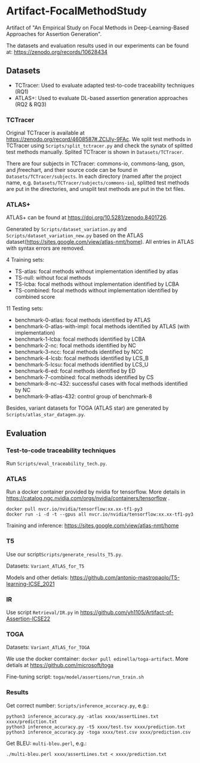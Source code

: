 # Artifact-FocalMethodStudy
Artifact of "An Empirical Study on Focal Methods in Deep-Learning-Based Approaches for Assertion Generation".

The datasets and evaluation results used in our experiments can be found at:
https://zenodo.org/records/10628434


## Datasets
- TCTracer: Used to evaluate adapted test-to-code traceability techniques (RQ1)
- ATLAS+: Used to evaluate DL-based assertion generation approaches (RQ2 & RQ3)

### TCTracer
Original TCTracer is available at https://zenodo.org/record/4608587#.ZClJly-9FAc. We split test methods in TCTracer using ```Scripts/split_tctracer.py``` and check the synatx of splitted test methods manually. Splited TCTracer is shown in ```Datasets/TCTracer```.

There are four subjects in TCTracer: commons-io, commons-lang, gson, and jfreechart, and their source code can be found in ```Datasets/TCTracer/subjects```. In each directory (named after the project name, e.g. ```Datasets/TCTracer/subjects/commons-io```), splitted test methods are put in the directories, and unsplit test methods are put in the txt files.

### ATLAS+
ATLAS+ can be found at https://doi.org/10.5281/zenodo.8401726.

Generated by ```Scripts/dataset_variation.py``` and ```Scripts/dataset_variation_new.py``` based on the ATLAS dataset(https://sites.google.com/view/atlas-nmt/home). All entries in ATLAS with syntax errors are removed.

4 Training sets:

- TS-atlas: focal methods without implementation identified by atlas
- TS-null: without focal methods 
- TS-lcba: focal methods without implementation identified by LCBA
- TS-combined: focal methods without implementation identified by combined score

11 Testing sets:
- benchmark-0-atlas: focal methods identified by ATLAS
- benchmark-0-atlas-with-impl: focal methods identified by ATLAS (with implementation)
- benchmark-1-lcba: focal methods identified by LCBA
- benchmark-2-nc: focal methods identified by NC
- benchmark-3-ncc: focal methods identified by NCC
- benchmark-4-lcsb: focal methods identified by LCS_B
- benchmark-5-lcsu: focal methods identified by LCS_U
- benchmark-6-ed: focal methods identified by ED
- benchmark-7-combined: focal methods identified by CS
- benchmark-8-nc-432: successful cases with focal methods identified by NC
- benchmark-9-atlas-432:  control group of benchmark-8


Besides, variant datasets for TOGA (ATLAS star) are generated by ```Scripts/atlas_star_datagen.py```.


## Evaluation
### Test-to-code traceability techniques
Run  ```Scripts/eval_traceability_tech.py```.

### ATLAS
Run a docker container provided by nvidia for tensorflow. More details in https://catalog.ngc.nvidia.com/orgs/nvidia/containers/tensorflow .
```
docker pull nvcr.io/nvidia/tensorflow:xx.xx-tf1-py3
docker run -i -d -t --gpus all nvcr.io/nvidia/tensorflow:xx.xx-tf1-py3
```

Training and inference: https://sites.google.com/view/atlas-nmt/home


### T5
Use our script```Scripts/generate_results_T5.py```.

Datasets: ```Variant_ATLAS_for_T5```

Models and other detials: https://github.com/antonio-mastropaolo/T5-learning-ICSE_2021

### IR
Use script ```Retrieval/IR.py``` in https://github.com/yh1105/Artifact-of-Assertion-ICSE22

### TOGA
Datasets: ```Variant_ATLAS_for_TOGA```

We use the docker comtainer: ```docker pull edinella/toga-artifact```. More detials at https://github.com/microsoft/toga

Fine-tuning script: ```toga/model/assertions/run_train.sh```

### Results
Get correct number: ```Scripts/inference_accuracy.py```, 
e.g.:
```
python3 inference_accuracy.py -atlas xxxx/assertLines.txt xxxx/prediction.txt
python3 inference_accuracy.py -t5 xxxx/test.tsv xxxx/prediction.txt
python3 inference_accuracy.py -toga xxxx/test.csv xxxx/prediction.csv
```

Get BLEU: ```multi-bleu.perl```, 
e.g.:
```
./multi-bleu.perl xxxx/assertLines.txt < xxxx/prediction.txt
```
